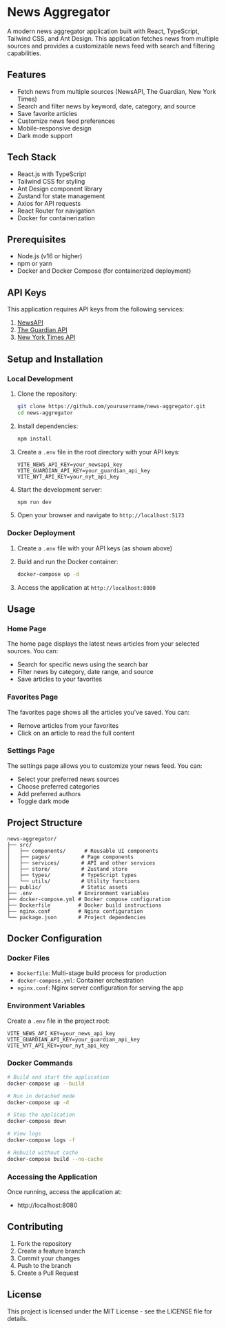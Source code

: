 # News Aggregator

A modern news aggregator application built with React, TypeScript, Tailwind CSS, and Ant Design. This application fetches news from multiple sources and provides a customizable news feed with search and filtering capabilities.

## Features

- Fetch news from multiple sources (NewsAPI, The Guardian, New York Times)
- Search and filter news by keyword, date, category, and source
- Save favorite articles
- Customize news feed preferences
- Mobile-responsive design
- Dark mode support

## Tech Stack

- React.js with TypeScript
- Tailwind CSS for styling
- Ant Design component library
- Zustand for state management
- Axios for API requests
- React Router for navigation
- Docker for containerization

## Prerequisites

- Node.js (v16 or higher)
- npm or yarn
- Docker and Docker Compose (for containerized deployment)

## API Keys

This application requires API keys from the following services:

1. [NewsAPI](https://newsapi.org/)
2. [The Guardian API](https://open-platform.theguardian.com/)
3. [New York Times API](https://developer.nytimes.com/)

## Setup and Installation

### Local Development

1. Clone the repository:
   ```bash
   git clone https://github.com/yourusername/news-aggregator.git
   cd news-aggregator
   ```

2. Install dependencies:
   ```bash
   npm install
   ```

3. Create a `.env` file in the root directory with your API keys:
   ```
   VITE_NEWS_API_KEY=your_newsapi_key
   VITE_GUARDIAN_API_KEY=your_guardian_api_key
   VITE_NYT_API_KEY=your_nyt_api_key
   ```

4. Start the development server:
   ```bash
   npm run dev
   ```

5. Open your browser and navigate to `http://localhost:5173`

### Docker Deployment

1. Create a `.env` file with your API keys (as shown above)

2. Build and run the Docker container:
   ```bash
   docker-compose up -d
   ```

3. Access the application at `http://localhost:8080`

## Usage

### Home Page

The home page displays the latest news articles from your selected sources. You can:
- Search for specific news using the search bar
- Filter news by category, date range, and source
- Save articles to your favorites

### Favorites Page

The favorites page shows all the articles you've saved. You can:
- Remove articles from your favorites
- Click on an article to read the full content

### Settings Page

The settings page allows you to customize your news feed. You can:
- Select your preferred news sources
- Choose preferred categories
- Add preferred authors
- Toggle dark mode

## Project Structure

```
news-aggregator/
├── src/
│   ├── components/      # Reusable UI components
│   ├── pages/          # Page components
│   ├── services/       # API and other services
│   ├── store/          # Zustand store
│   ├── types/          # TypeScript types
│   └── utils/          # Utility functions
├── public/             # Static assets
├── .env               # Environment variables
├── docker-compose.yml # Docker compose configuration
├── Dockerfile         # Docker build instructions
├── nginx.conf         # Nginx configuration
└── package.json       # Project dependencies
```

## Docker Configuration

### Docker Files
- `Dockerfile`: Multi-stage build process for production
- `docker-compose.yml`: Container orchestration
- `nginx.conf`: Nginx server configuration for serving the app

### Environment Variables
Create a `.env` file in the project root:
```env
VITE_NEWS_API_KEY=your_news_api_key
VITE_GUARDIAN_API_KEY=your_guardian_api_key
VITE_NYT_API_KEY=your_nyt_api_key
```

### Docker Commands
```bash
# Build and start the application
docker-compose up --build

# Run in detached mode
docker-compose up -d

# Stop the application
docker-compose down

# View logs
docker-compose logs -f

# Rebuild without cache
docker-compose build --no-cache
```

### Accessing the Application
Once running, access the application at:
- http://localhost:8080

## Contributing

1. Fork the repository
2. Create a feature branch
3. Commit your changes
4. Push to the branch
5. Create a Pull Request

## License

This project is licensed under the MIT License - see the LICENSE file for details.
